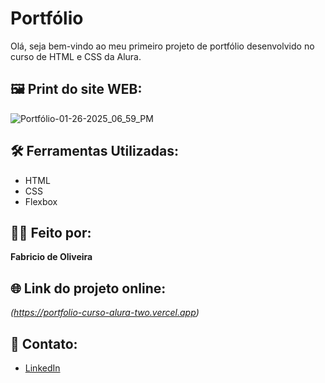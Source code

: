 # Portfólio

Olá, seja bem-vindo ao meu primeiro projeto de portfólio desenvolvido no curso de HTML e CSS da Alura.

## 🖼️ Print do site WEB:
![Portfólio-01-26-2025_06_59_PM](https://github.com/user-attachments/assets/d4f740d6-ea00-4872-89e0-470b15cb4485)

## 🛠️ Ferramentas Utilizadas:
- HTML
- CSS
- Flexbox

## 🧑‍💻 Feito por:
**Fabricio de Oliveira**

## 🌐 Link do projeto online:
*(https://portfolio-curso-alura-two.vercel.app)*

## 📱 Contato:
- [LinkedIn](https://www.linkedin.com/in/fabricio-de-oliveira-bimbi-516719223/)
